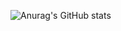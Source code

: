 ![Anurag's GitHub stats](https://github-readme-stats.vercel.app/api?username=lavaspoon&show_icons=true&theme=radical)
